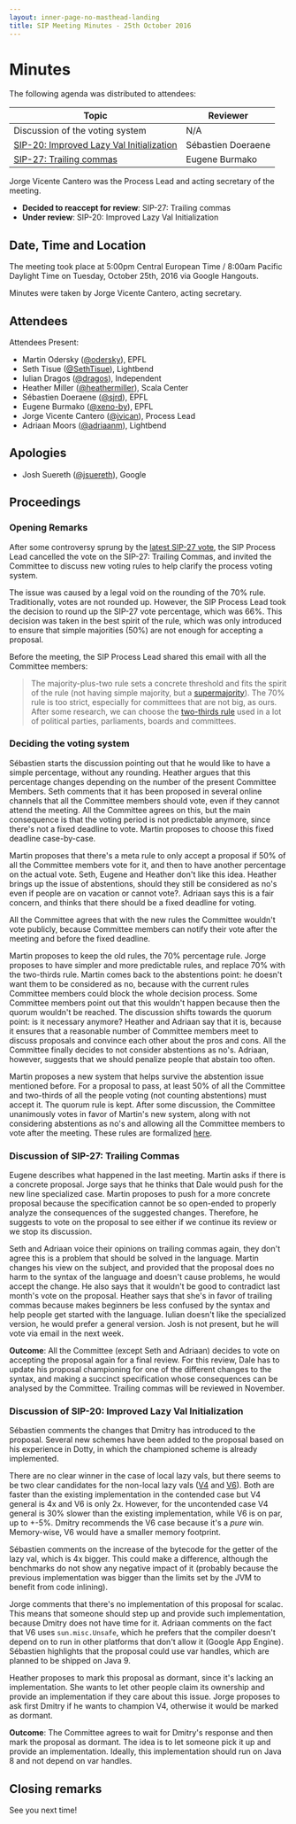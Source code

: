 ```yaml
---
layout: inner-page-no-masthead-landing
title: SIP Meeting Minutes - 25th October 2016
---
```


# Minutes

The following agenda was distributed to attendees:

| Topic | Reviewer |
| --- | --- |
| Discussion of the voting system | N/A |
| [SIP-20: Improved Lazy Val Initialization](http://docs.scala-lang.org/sips/pending/improved-lazy-val-initialization.html) | Sébastien Doeraene |
| [SIP-27: Trailing commas](https://github.com/scala/scala.github.com/pull/533#issuecomment-232959066) | Eugene Burmako |

Jorge Vicente Cantero was the Process Lead and acting secretary of the meeting.

* **Decided to reaccept for review**: SIP-27: Trailing commas
* **Under review**: SIP-20: Improved Lazy Val Initialization

## Date, Time and Location

The meeting took place at 5:00pm Central European Time / 8:00am Pacific Daylight
Time on Tuesday, October 25th, 2016 via Google Hangouts.

Minutes were taken by Jorge Vicente Cantero, acting secretary.

## Attendees

Attendees Present:

* Martin Odersky ([@odersky](https://github.com/odersky)), EPFL
* Seth Tisue ([@SethTisue](https://github.com/SethTisue)), Lightbend
* Iulian Dragos ([@dragos](https://github.com/dragos)), Independent
* Heather Miller ([@heathermiller](https://github.com/heathermiller)), Scala Center
* Sébastien Doeraene ([@sjrd](https://github.com/sjrd)), EPFL
* Eugene Burmako ([@xeno-by](https://github.com/xeno-by)), EPFL
* Jorge Vicente Cantero ([@jvican](https://github.com/jvican)), Process Lead
* Adriaan Moors ([@adriaanm](https://github.com/adriaanm)), Lightbend

## Apologies

* Josh Suereth ([@jsuereth](https://github.com/jsuereth)), Google

## Proceedings

### Opening Remarks

After some controversy sprung by the [latest SIP-27
vote](https://github.com/scala/scala-lang/pull/477), the SIP Process Lead
cancelled the vote on the SIP-27: Trailing Commas, and invited the Committee to
discuss new voting rules to help clarify the process voting system.

The issue was caused by a legal void on the rounding of the 70% rule.
Traditionally, votes are not rounded up. However, the SIP Process Lead
took the decision to round up the SIP-27 vote percentage, which was 66%.
This decision was taken in the best spirit of the rule, which was only introduced
to ensure that simple majorities (50%) are not enough for accepting a proposal.

Before the meeting, the SIP Process Lead shared this email with all the
Committee members:

> The majority-plus-two rule sets a concrete threshold and fits the spirit of
> the rule (not having simple majority, but a
> [supermajority](https://en.wikipedia.org/wiki/Supermajority)). The 70% rule is
> too strict, especially for committees that are not big, as ours. After some
> research, we can choose the [two-thirds
> rule](https://en.wikipedia.org/wiki/Supermajority#Two-thirds_vote) used in a
> lot of political parties, parliaments, boards and committees.

### Deciding the voting system

Sébastien starts the discussion pointing out that he would like to have a simple
percentage, without any rounding. Heather argues that this percentage changes
depending on the number of the present Committee Members. Seth comments that
it has been proposed in several online channels that all the Committee members
should vote, even if they cannot attend the meeting. All the Committee agrees on
this, but the main consequence is that the voting period is not predictable
anymore, since there's not a fixed deadline to vote. Martin proposes to choose
this fixed deadline case-by-case.

Martin proposes that there's a meta rule to only accept a proposal if 50% of
all the Committee members vote for it, and then to have another percentage on
the actual vote. Seth, Eugene and Heather don't like this idea. Heather brings
up the issue of abstentions, should they still be considered as no's even if
people are on vacation or cannot vote?. Adriaan says this is a fair concern, and
thinks that there should be a fixed deadline for voting.

All the Committee agrees that with the new rules the Committee wouldn't vote
publicly, because Committee members can notify their vote after the meeting and
before the fixed deadline.

Martin proposes to keep the old rules, the 70% percentage rule. Jorge proposes
to have simpler and more predictable rules, and replace 70% with the two-thirds
rule. Martin comes back to the abstentions point: he doesn't want them to be
considered as no, because with the current rules Committee members could block
the whole decision process. Some Committee members point out that this wouldn't
happen because then the quorum wouldn't be reached. The discussion shifts
towards the quorum point: is it necessary anymore? Heather and Adriaan say that
it is, because it ensures that a reasonable number of Committee members meet to
discuss proposals and convince each other about the pros and cons. All the
Committee finally decides to not consider abstentions as no's. Adriaan, however,
suggests that we should penalize people that abstain too often.

Martin proposes a new system that helps survive the abstention issue mentioned
before. For a proposal to pass, at least 50% of all the Committee 
and two-thirds of all the people voting (not counting abstentions) must accept
it. The quorum rule is kept. After some discussion, the Committee unanimously
votes in favor of Martin's new system, along with not considering abstentions as
no's and allowing all the Committee members to vote after the meeting.  These
rules are formalized [here](https://github.com/scala/scala.github.com/pull/632).

### Discussion of SIP-27: Trailing Commas

Eugene describes what happened in the last meeting. Martin asks if there is a
concrete proposal. Jorge says that he thinks that Dale would push for the new
line specialized case. Martin proposes to push for a more concrete proposal
because the specification cannot be so open-ended to properly analyze the
consequences of the suggested changes. Therefore, he suggests to vote on the
proposal to see either if we continue its review or we stop its discussion.

Seth and Adriaan voice their opinions on trailing commas again, they don't agree
this is a problem that should be solved in the language. Martin changes his view
on the subject, and provided that the proposal does no harm to the syntax of the
language and doesn't cause problems, he would accept the change. He also says
that it wouldn't be good to contradict last month's vote on the proposal.
Heather says that she's in favor of trailing commas because makes beginners be
less confused by the syntax and help people get started with the language.
Iulian doesn't like the specialized version, he would prefer a general version.
Josh is not present, but he will vote via email in the next week.

**Outcome**: All the Committee (except Seth and Adriaan) decides to vote on
accepting the proposal again for a final review. For this review, Dale has to
update his proposal championing for one of the different changes to the syntax,
and making a succinct specification whose consequences can be analysed by the
Committee.  Trailing commas will be reviewed in November.

### Discussion of SIP-20: Improved Lazy Val Initialization

Sébastien comments the changes that Dmitry has introduced to the proposal.
Several new schemes have been added to the proposal based on his experience in
Dotty, in which the championed scheme is already implemented.

There are no clear winner in the case of local lazy vals, but there seems to be
two clear candidates for the non-local lazy vals
([V4](http://docs.scala-lang.org/sips/pending/improved-lazy-val-initialization.html)
and
[V6](http://docs.scala-lang.org/sips/pending/improved-lazy-val-initialization.html)).
Both are faster than the existing implementation in the contended case but V4
general is 4x and V6 is only 2x. However, for the uncontended case V4 general is
30% slower than the existing implementation, while V6 is on par, up to +-5%.
Dmitry recommends the V6 case because it's a *pure* win. Memory-wise, V6 would
have a smaller memory footprint.

Sébastien comments on the increase of the bytecode for the getter of the lazy
val, which is 4x bigger. This could make a difference, although the benchmarks
do not show any negative impact of it (probably because the previous
implementation was bigger than the limits set by the JVM to benefit from
code inlining).

Jorge comments that there's no implementation of this proposal for scalac. This
means that someone should step up and provide such implementation, because
Dmitry does not have time for it. Adriaan comments on the fact that V6 uses
`sun.misc.Unsafe`, which he prefers that the compiler doesn't depend on to run
in other platforms that don't allow it (Google App Engine). Sébastien highlights
that the proposal could use var handles, which are planned to be shipped on Java
9.

Heather proposes to mark this proposal as dormant, since it's lacking an
implementation. She wants to let other people claim its ownership and provide an
implementation if they care about this issue. Jorge proposes to ask first Dmitry
if he wants to champion V4, otherwise it would be marked as dormant.

**Outcome**: The Committee agrees to wait for Dmitry's response and then mark
the proposal as dormant. The idea is to let someone pick it up and provide an
implementation. Ideally, this implementation should run on Java 8 and not
depend on var handles.

## Closing remarks
See you next time!
